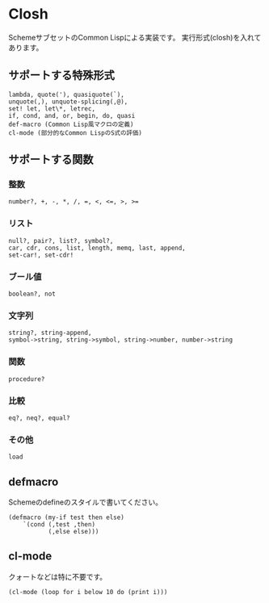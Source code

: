 # Closh
SchemeサブセットのCommon Lispによる実装です。
実行形式(closh)を入れてあります。

## サポートする特殊形式
    lambda, quote('), quasiquote(`), 
    unquote(,), unquote-splicing(,@),
    set! let, let\*, letrec,
    if, cond, and, or, begin, do, quasi
    def-macro (Common Lisp風マクロの定義)
    cl-mode (部分的なCommon LispのS式の評価)
    
## サポートする関数
### 整数
    number?, +, -, *, /, =, <, <=, >, >=

### リスト
    null?, pair?, list?, symbol?,
    car, cdr, cons, list, length, memq, last, append,
    set-car!, set-cdr!

### ブール値
    boolean?, not

### 文字列
    string?, string-append,
    symbol->string, string->symbol, string->number, number->string

### 関数
    procedure?

### 比較
    eq?, neq?, equal?

### その他
    load

## defmacro
Schemeのdefineのスタイルで書いてください。
```
(defmacro (my-if test then else) 
    `(cond (,test ,then) 
           (,else else)))
```

## cl-mode
クォートなどは特に不要です。
```
(cl-mode (loop for i below 10 do (print i)))
```
